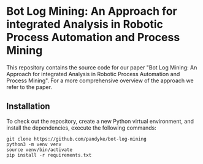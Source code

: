 # Bot Log Mining: An Approach for integrated Analysis in Robotic Process Automation and Process Mining

This repository contains the source code for our paper "Bot Log Mining: An Approach for integrated Analysis in Robotic Process Automation and Process Mining". 
For a more comprehensive overview of the approach we refer to the paper.


## Installation

To check out the repository, create a new Python virtual environment, and install the dependencies, execute the following commands:

```
git clone https://github.com/pandyke/bot-log-mining
python3 -m venv venv
source venv/bin/activate
pip install -r requirements.txt
```
